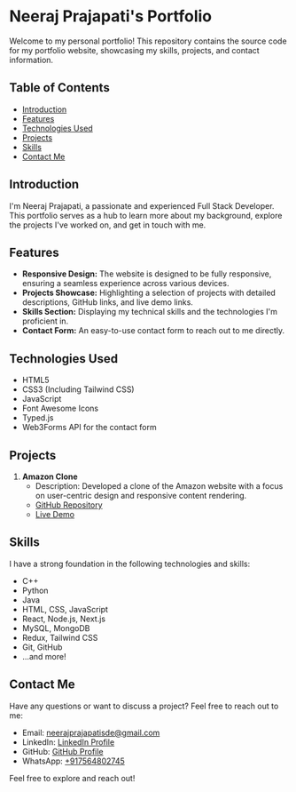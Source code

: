 # Neeraj Prajapati's Portfolio

Welcome to my personal portfolio! This repository contains the source code for my portfolio website, showcasing my skills, projects, and contact information.

## Table of Contents
- [Introduction](#introduction)
- [Features](#features)
- [Technologies Used](#technologies-used)
- [Projects](#projects)
- [Skills](#skills)
- [Contact Me](#contact-me)

## Introduction

I'm Neeraj Prajapati, a passionate and experienced Full Stack Developer. This portfolio serves as a hub to learn more about my background, explore the projects I've worked on, and get in touch with me.

## Features

- **Responsive Design:** The website is designed to be fully responsive, ensuring a seamless experience across various devices.
- **Projects Showcase:** Highlighting a selection of projects with detailed descriptions, GitHub links, and live demo links.
- **Skills Section:** Displaying my technical skills and the technologies I'm proficient in.
- **Contact Form:** An easy-to-use contact form to reach out to me directly.

## Technologies Used

- HTML5
- CSS3 (Including Tailwind CSS)
- JavaScript
- Font Awesome Icons
- Typed.js
- Web3Forms API for the contact form

## Projects

1. **Amazon Clone**
   - Description: Developed a clone of the Amazon website with a focus on user-centric design and responsive content rendering.
   - [GitHub Repository](https://github.com/neerajsde/Amazon-Clone.git)
   - [Live Demo](https://amazon-clone-web-page.netlify.app/)


## Skills

I have a strong foundation in the following technologies and skills:
- C++
- Python
- Java
- HTML, CSS, JavaScript
- React, Node.js, Next.js
- MySQL, MongoDB
- Redux, Tailwind CSS
- Git, GitHub
- ...and more!

## Contact Me

Have any questions or want to discuss a project? Feel free to reach out to me:
- Email: neerajprajapatisde@gmail.com
- LinkedIn: [LinkedIn Profile](https://www.linkedin.com/in/neerajprajapatise/)
- GitHub: [GitHub Profile](https://github.com/Neerajsde)
- WhatsApp: [+917564802745](whatsapp://send?phone=+917564802745)

Feel free to explore and reach out!
